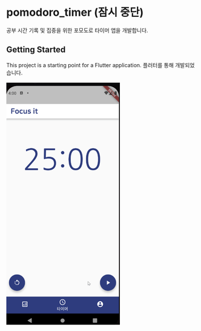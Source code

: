 # pomodoro_timer (잠시 중단)

공부 시간 기록 및 집중을 위한 포모도로 타이머 앱을 개발합니다.

## Getting Started

This project is a starting point for a Flutter application.
플러터를 통해 개발되었습니다. <br><br>
<img src="/readmefolder/first.gif" width="300" height="640"/>
